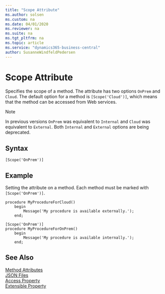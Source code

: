 ```yaml
---
title: "Scope Attribute"
ms.author: solsen
ms.custom: na
ms.date: 04/01/2020
ms.reviewer: na
ms.suite: na
ms.tgt_pltfrm: na
ms.topic: article
ms.service: "dynamics365-business-central"
author: SusanneWindfeldPedersen
---
```


# Scope Attribute
Specifies the scope of a method. The attribute has two options `OnPrem` and `Cloud`. The default option for a method is `[Scope('Cloud')]`, which means that the method can be accessed from Web services. 

> [!NOTE]  
> In previous versions `OnPrem` was equivalent to `Internal` and `Cloud` was equivalent to `External`. Both `Internal` and `External` options are being deprecated.

## Syntax  
```  
[Scope('OnPrem')]
```
  
## Example
Setting the attribute on a method. Each method must be marked with `[Scope('OnPrem')]`.

```
procedure MyProcedureForCloud()
    begin
        Message('My procedure is available externally.');    
    end;

[Scope('OnPrem')]
procedure MyProcedureForOnPrem()
    begin
        Message('My procedure is available internally.');    
    end;

```
  
## See Also  
[Method Attributes](devenv-method-attributes.md)  
[JSON Files](../devenv-json-files.md)  
[Access Property](../properties/devenv-access-property.md)  
[Extensible Property](../properties/devenv-extensible-property.md)

